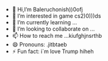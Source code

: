 - 👋 Hi,I’m Baleruchonish))0ofj
- 👀 I’m interested in game cs2)0)))ds
- 🌱 I’m currently learning ...
- 💞️ I’m looking to collaborate on ...
- 📫 How to reach me ...kiufghjnsrthb
- 😄 Pronouns: .jitbtaeb
- ⚡ Fun fact: i`m love Trump hiheh
<!---trhgtyjergfredbw
Baleruchonish/Baleruchonish is a ✨ special ✨ repository because its `README.md` (this file) appears on your GitHub profile.
You can click the Preview link to take a look at your changes.
--->
